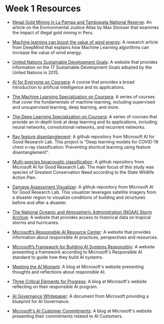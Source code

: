 # Week 1 Resources

* [Illegal Gold Mining in La Pampa and Tambopata National Reserve](https://ejatlas.org/conflict/illegal-mining-in-la-pampa-tambopata-peru): An article on the Environmental Justice Atlas by Max Stoisser that examines the impact of illegal gold mining in Peru.
    
* [Machine learning can boost the value of wind energy](https://www.deepmind.com/blog/machine-learning-can-boost-the-value-of-wind-energy): A research article from DeepMind that explains how Machine Learning algorithms can increase the value of wind energy.
    
* [United Nations Sustainable Development Goals](https://sdgs.un.org/goals): A website that provides information on the 17 Sustainable Development Goals adopted by the United Nations in 2015. 
   
* [AI for Everyone on Coursera](https://www.coursera.org/learn/ai-for-everyone): A course that provides a broad introduction to artificial intelligence and its applications.
   
* [The Machine Learning Specialization on Coursera](https://www.coursera.org/specializations/machine-learning-introduction): A series of courses that cover the fundamentals of machine learning, including supervised and unsupervised learning, deep learning, and more.
   
* [The Deep Learning Specialization on Coursera](https://www.coursera.org/specializations/deep-learning): A series of courses that provide an in-depth look at deep learning and its applications, including neural networks, convolutional networks, and recurrent networks.

* [Ray feature disentanglement](https://github.com/microsoft/xray-feature-disentanglement):  A github repository from Microsoft AI for Good Research Lab. This project is "Deep learning models for COVID-19 chest x-ray classification: Preventing shortcut learning using feature disentanglement".

* [Multi-species bioacoustic classification](https://github.com/microsoft/Multi_Species_Bioacoustic_Classification): A github repository from Microsoft AI for Good Research Lab. The main focus of this study was species of Greatest Conservation Need according to the State Wildlife Action Plan.

* [Damage Assessment Visualizer](https://github.com/microsoft/Nonprofits/tree/master/Damage%20Assessment%20Visualizer): A github repository from Microsoft AI for Good Research Lab. This visualizer leverages satellite imagery from a disaster region to visualize conditions of building and structures before and after a disaster.

* [The National Oceanic and Atmospheric Administration (NOAA) Storm Archive](https://www.nhc.noaa.gov/data/): A website that provides access to historical data on tropical storms and hurricanes.

* [Microsoft’s Responsible AI Resource Center](https://www.microsoft.com/en-us/ai/responsible-ai?activetab=pivot1%3aprimaryr6): A website that provides information about responsible AI practices, perspectives and resources.

* [Microsoft’s Framework for Building AI Systems Responsibly](https://blogs.microsoft.com/on-the-issues/2022/06/21/microsofts-framework-for-building-ai-systems-responsibly/): A website presenting a framework according to Microsoft's Responsible AI standard to guide how they build AI systems.

* [Meeting the AI Moment](https://blogs.microsoft.com/on-the-issues/2023/02/02/responsible-ai-chatgpt-artificial-intelligence/): A blog at Microsoft's website presenting thoughts and reflections about responsible AI.

* [Three Critical Elements for Progress](https://blogs.microsoft.com/on-the-issues/2023/05/01/responsible-ai-standards-principles-governance-progress/): A blog at Microsoft's website reflecting on their responsible AI program.

* [AI Governance Whitepaper](https://query.prod.cms.rt.microsoft.com/cms/api/am/binary/RW14Gtw): A document from Microsoft providing a blueprint for AI Governance.

* [Microsoft's AI Customer Commitments](https://blogs.microsoft.com/blog/2023/06/08/announcing-microsofts-ai-customer-commitments/): A blog at Microsoft's website presenting their commitments related to AI Customers.